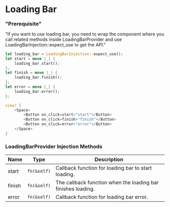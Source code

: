 # Loading Bar

<MessageBar layout=MessageBarLayout::Multiline intent=MessageBarIntent::Warning>
    <MessageBarBody>
      <h3 style="margin: 0">"Prerequisite"</h3>
      <p>
        "If you want to use loading bar, you need to wrap the component where you call related methods inside LoadingBarProvider and use LoadingBarInjection::expect_use to get the API."
      </p>
    </MessageBarBody>
</MessageBar>

```rust demo
let loading_bar = LoadingBarInjection::expect_use();
let start = move |_| {
    loading_bar.start();
};
let finish = move |_| {
    loading_bar.finish();
};
let error = move |_| {
    loading_bar.error();
};

view! {
    <Space>
        <Button on_click=start>"start"</Button>
        <Button on_click=finish>"finish"</Button>
        <Button on_click=error>"error"</Button>
    </Space>
}
```

### LoadingBarProvider Injection Methods

| Name   | Type        | Description                                                  |
| ------ | ----------- | ------------------------------------------------------------ |
| start  | `fn(&self)` | Callback function for loading bar to start loading.          |
| finish | `fn(&self)` | The callback function when the loading bar finishes loading. |
| error  | `fn(&self)` | Callback function for loading bar error.                     |

